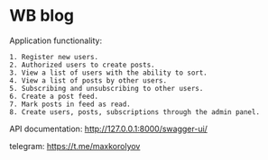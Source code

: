 # WB blog

Application functionality:
```
1. Register new users.
2. Authorized users to create posts.
3. View a list of users with the ability to sort.
4. View a list of posts by other users.
5. Subscribing and unsubscribing to other users.
6. Create a post feed.
7. Mark posts in feed as read.
8. Create users, posts, subscriptions through the admin panel.
```


API documentation: http://127.0.0.1:8000/swagger-ui/

telegram: https://t.me/maxkorolyov
